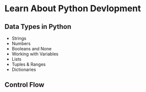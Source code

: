 # Learn About Python Devlopment 

## Data Types in Python
- Strings
- Numbers
- Booleans and None
- Working with Variables
- Lists
- Tuples & Ranges
- Dictionaries

## Control Flow

